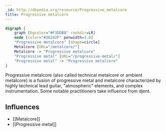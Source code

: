 ```yaml
---
_id: http://dbpedia.org/resource/Progressive_metalcore
title: Progressive metalcore
---
```


```dot
digraph {
	graph [bgcolor="#F3DDB8" rankdir=LR]
	node [color="#26242F" penwidth=3.0]
	"Progressive metalcore" [shape=circle]
	Metalcore [URL="/metalcore/"]
	Metalcore -> "Progressive metalcore"
	"Progressive metal" [URL="/progressive-metal/"]
	"Progressive metal" -> "Progressive metalcore"
}
```

Progressive metalcore (also called technical metalcore or ambient metalcore) is a fusion of progressive metal and metalcore characterized by highly technical lead guitar, "atmospheric" elements, and complex instrumentation. Some notable practitioners take influence from djent.

## Influences

- [[Metalcore]]
- [[Progressive metal]]
